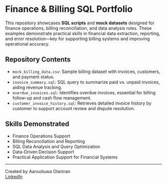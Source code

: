 # Finance & Billing SQL Portfolio
 
This repository showcases **SQL scripts** and **mock datasets** designed for finance operations, billing reconciliation, and data analysis roles. These examples demonstrate practical skills in financial data extraction, reporting, and error resolution—key for supporting billing systems and improving operational accuracy.
 
## Repository Contents
 
- `mock_billing_data.csv`: Sample billing dataset with invoices, customers, and payment status.  
- `invoice_summary.sql`: SQL query to summarize paid vs. unpaid invoices, aiding revenue tracking.  
- `overdue_invoices.sql`: Identifies overdue invoices, essential for billing follow-up and cash flow management.  
- `customer_invoice_history.sql`: Retrieves detailed invoice history by customer to support account review and dispute resolution.
 
## Skills Demonstrated
 
- Finance Operations Support  
- Billing Reconciliation and Reporting  
- SQL Data Analysis and Query Optimization  
- Data-Driven Decision Support  
- Practical Application Support for Financial Systems
 
---
 
Created by Aanuoluwa Olaniran  
[LinkedIn](https://www.linkedin.com/in/olaniran-aanuoluwa)
